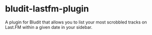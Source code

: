 # bludit-lastfm-plugin
A plugin for Bludit that allows you to list your most scrobbled tracks on Last.FM within a given date in your sidebar.
